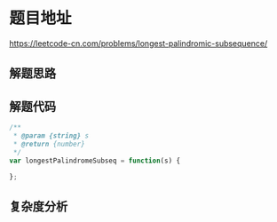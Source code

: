 # 题目地址

https://leetcode-cn.com/problems/longest-palindromic-subsequence/

## 解题思路

## 解题代码

```js
/**
 * @param {string} s
 * @return {number}
 */
var longestPalindromeSubseq = function(s) {

};
```

## 复杂度分析